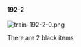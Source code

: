#### 192-2
![train-192-2-0.png](https://github.com/lil-lab/nlvr/raw/master/nlvr/train/images/72/train-192-2-0.png "train-192-2-0.png")

There are 2 black items